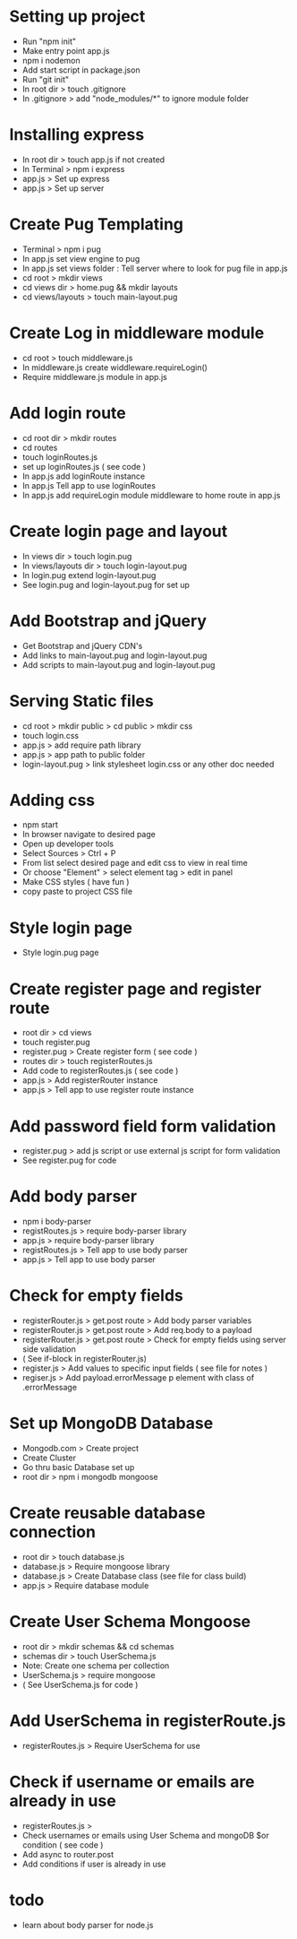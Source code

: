 # Setting up project

- Run "npm init"
- Make entry point app.js
- npm i nodemon
- Add start script in package.json
- Run "git init"
- In root dir > touch .gitignore
- In .gitignore > add "node_modules/\*" to ignore module folder

# Installing express

- In root dir > touch app.js if not created
- In Terminal > npm i express
- app.js > Set up express
- app.js > Set up server

# Create Pug Templating

- Terminal > npm i pug
- In app.js set view engine to pug
- In app.js set views folder : Tell server where to look for pug file in app.js
- cd root > mkdir views
- cd views dir > home.pug && mkdir layouts
- cd views/layouts > touch main-layout.pug

# Create Log in middleware module

- cd root > touch middleware.js
- In middleware.js create widdleware.requireLogin()
- Require middleware.js module in app.js

# Add login route

- cd root dir > mkdir routes
- cd routes
- touch loginRoutes.js
- set up loginRoutes.js ( see code )
- In app.js add loginRoute instance
- In app.js Tell app to use loginRoutes
- In app.js add requireLogin module middleware to home route in app.js

# Create login page and layout

- In views dir > touch login.pug
- In views/layouts dir > touch login-layout.pug
- In login.pug extend login-layout.pug
- See login.pug and login-layout.pug for set up

# Add Bootstrap and jQuery

- Get Bootstrap and jQuery CDN's
- Add links to main-layout.pug and login-layout.pug
- Add scripts to main-layout.pug and login-layout.pug

# Serving Static files

- cd root > mkdir public > cd public > mkdir css
- touch login.css
- app.js > add require path library
- app.js > app path to public folder
- login-layout.pug > link stylesheet login.css or any other doc needed

# Adding css

- npm start
- In browser navigate to desired page
- Open up developer tools
- Select Sources > Ctrl + P
- From list select desired page and edit css to view in real time
- Or choose "Element" > select element tag > edit in panel
- Make CSS styles ( have fun )
- copy paste to project CSS file

# Style login page

- Style login.pug page

# Create register page and register route

- root dir > cd views
- touch register.pug
- register.pug > Create register form ( see code )
- routes dir > touch registerRoutes.js
- Add code to registerRoutes.js ( see code )
- app.js > Add registerRouter instance
- app.js > Tell app to use register route instance

# Add password field form validation

- register.pug > add js script or use external js script for form validation
- See register.pug for code

# Add body parser

- npm i body-parser
- registRoutes.js > require body-parser library
- app.js > require body-parser library
- registRoutes.js > Tell app to use body parser
- app.js > Tell app to use body parser

# Check for empty fields

- registerRouter.js > get.post route > Add body parser variables
- registerRouter.js > get.post route > Add req.body to a payload
- registerRouter.js > get.post route > Check for empty fields using server side validation
- ( See if-block in registerRouter.js)
- register.js > Add values to specific input fields ( see file for notes )
- regiser.js > Add payload.errorMessage p element with class of .errorMessage

# Set up MongoDB Database

- Mongodb.com > Create project
- Create Cluster
- Go thru basic Database set up
- root dir > npm i mongodb mongoose

# Create reusable database connection

- root dir > touch database.js
- database.js > Require mongoose library
- database.js > Create Database class (see file for class build)
- app.js > Require database module

# Create User Schema Mongoose

- root dir > mkdir schemas && cd schemas
- schemas dir > touch UserSchema.js
- Note: Create one schema per collection
- UserSchema.js > require mongoose
- ( See UserSchema.js for code )

# Add UserSchema in registerRoute.js

- registerRoutes.js > Require UserSchema for use

# Check if username or emails are already in use

- registerRoutes.js >
- Check usernames or emails using User Schema and mongoDB $or condition ( see code )
- Add async to router.post
- Add conditions if user is already in use

# todo

- learn about body parser for node.js
